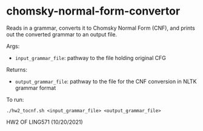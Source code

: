 # chomsky-normal-form-convertor
Reads in a grammar, converts it to Chomsky Normal Form (CNF), and prints out the converted grammar to an output file. 

Args:
* ```input_grammar_file```: pathway to the file holding original CFG

Returns:
* ```output_grammar_file```: pathway to the file for the CNF conversion in NLTK grammar format

To run: 
```
./hw2_tocnf.sh <input_grammar_file> <output_grammar_file>
```

HW2 OF LING571 (10/20/2021) 